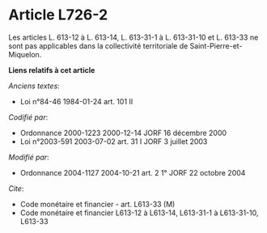 # Article L726-2

Les articles L. 613-12 à L. 613-14, L. 613-31-1 à L. 613-31-10 et L. 613-33 ne sont pas applicables dans la collectivité
territoriale de Saint-Pierre-et-Miquelon.

**Liens relatifs à cet article**

_Anciens textes_:

  - Loi n°84-46 1984-01-24 art. 101 II

_Codifié par_:

  - Ordonnance 2000-1223 2000-12-14 JORF 16 décembre 2000
  - Loi n°2003-591 2003-07-02 art. 31 I JORF 3 juillet 2003

_Modifié par_:

  - Ordonnance 2004-1127 2004-10-21 art. 2 1° JORF 22 octobre 2004

_Cite_:

  - Code monétaire et financier - art. L613-33 (M)
  - Code monétaire et financier L613-12 à L613-14, L613-31-1 à L613-31-10, L613-33

